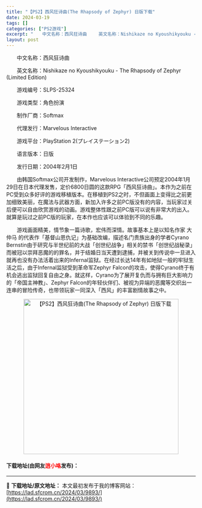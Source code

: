 ```yaml
---
title: "【PS2】西风狂诗曲(The Rhapsody of Zephyr) 日版下载"
date: 2024-03-19
tags: []
categories: ["PS2游戏"]
excerpt: "　　中文名称：西风狂诗曲 　　英文名称：Nishikaze no Kyoushikyouku - The Rhapsody of Zephyr (Limited Edition) 　　游戏编号：SLPS-25324 　　游戏类型：角色扮演 　　制作厂商：Softmax 　　代理发行：Marvelou&hellip;"
layout: post
---
```


 <p>　　中文名称：西风狂诗曲</p> <p>　　英文名称：Nishikaze no Kyoushikyouku - The Rhapsody of Zephyr (Limited Edition)</p> <p>　　游戏编号：SLPS-25324</p> <p>　　游戏类型：角色扮演</p> <p>　　制作厂商：Softmax</p> <p>　　代理发行：Marvelous Interactive</p> <p>　　游戏平台：PlayStation 2(プレイステーション2)</p> <p>　　语言版本：日版</p> <p>　　发行日期：2004年2月1日</p> <p>　　由韩国Softmax公司开发制作，Marvelous Interactive公司预定2004年1月29日在日本代理发售，定价6800日圆的这款RPG「西风狂诗曲」。本作为之前在PC受到众多好评的游戏移植版本。在移植到PS2之时，不但画面上变得比之前更加细致美丽，在魔法与武器方面，新加入许多之前PC版没有的内容，当玩家过关后便可以自由欣赏游戏的动画。游戏整体性跟之前PC版可以说有非常大的出入。就算是玩过之前PC版的玩家，在本作也应该可以体验到不同的乐趣。</p> <p>　　游戏画面精美，情节象一篇诗歌，宏伟而深情。故事基本上是以知名作家 大仲马 的代表作「基督山恩仇记」为基础改编，描述名门贵族出身的学者Cyrano Bernstin由于研究与半世纪前的大战「创世纪战争」相关的禁书「创世纪战秘录」而被冠以崇拜恶魔的的罪名，并于结婚日当天遭到逮捕，并被关到传说中一旦进入就再也没有办法活着出来的Infernal监狱。在经过长达14年有如地狱一般的牢狱生活之后，由于Infernal监狱受到革命军Zephyr Falcon的攻击，使得Cyrano终于有机会逃出监狱回复自由之身。就这样，Cyrano为了展开复仇而与拥有巨大影响力的「帝国主神教」、Zephyr Falcon的年轻伙伴们、被视为异端的恶魔等交织出一连串的冒险传奇，也带领玩家一同深入「西风」的丰富剧情故事之中。</p> <p align="center"><img align="" border="0" src="https://lad.sfcrom.cn/wp-content/uploads/2024/03/20240319_65f99842c03dc.jpg" width="412" alt="【PS2】西风狂诗曲(The Rhapsody of Zephyr) 日版下载" /></p> <p><h4>下载地址(由网友<font color="red">逍小咯</font>发布)：</h4></p> 

---
📖 **下载地址/原文地址：** 本文最初发布于我的博客网站：[https://lad.sfcrom.cn/2024/03/9893/](https://lad.sfcrom.cn/2024/03/9893/)
